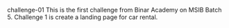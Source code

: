 challenge-01
This is the first challenge from Binar Academy on MSIB Batch 5. Challenge 1 is create a landing page for car rental.
